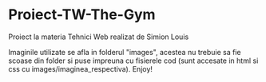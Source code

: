 # Proiect-TW-The-Gym
Proiect la materia Tehnici Web realizat de Simion Louis

Imaginile utilizate se afla in folderul "images", acestea nu trebuie sa fie scoase din folder si puse impreuna cu fisierele cod (sunt accesate in html si css cu images/imaginea_respectiva). Enjoy!
